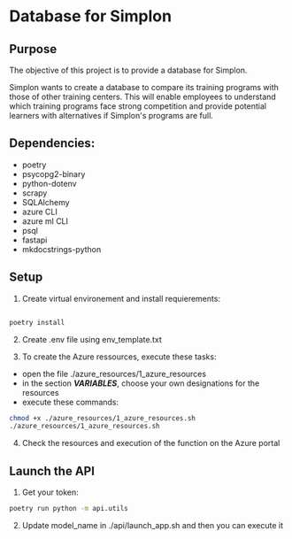 # Database for Simplon

## Purpose

The objective of this project is to provide a database for Simplon. 

Simplon wants to create a database to compare its training programs with those of other training centers. This will enable employees to understand which training programs face strong competition and provide potential learners with alternatives if Simplon's programs are full.

## Dependencies:
- poetry
- psycopg2-binary
- python-dotenv
- scrapy
- SQLAlchemy
- azure CLI
- azure ml CLI
- psql
- fastapi
- mkdocstrings-python

## Setup

1. Create virtual environement and install requierements:

```bash

poetry install

```

2. Create .env file using env_template.txt


3. To create the Azure ressources, execute these tasks:

- open the file ./azure_resources/1_azure_resources
- in the section ___VARIABLES___, choose your own designations for the resources
- execute these commands:

```bash
chmod +x ./azure_resources/1_azure_resources.sh
./azure_resources/1_azure_resources.sh
```

4. Check the resources and execution of the function on the Azure portal


## Launch the API

1. Get your token:

```bash
poetry run python -m api.utils
```

2. Update model_name in ./api/launch_app.sh and then you can execute it

